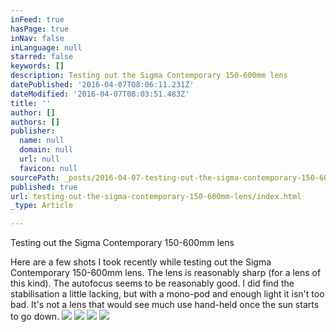 ```yaml
---
inFeed: true
hasPage: true
inNav: false
inLanguage: null
starred: false
keywords: []
description: Testing out the Sigma Contemporary 150-600mm lens
datePublished: '2016-04-07T08:06:11.231Z'
dateModified: '2016-04-07T08:03:51.483Z'
title: ''
author: []
authors: []
publisher:
  name: null
  domain: null
  url: null
  favicon: null
sourcePath: _posts/2016-04-07-testing-out-the-sigma-contemporary-150-600mm-lens.md
published: true
url: testing-out-the-sigma-contemporary-150-600mm-lens/index.html
_type: Article

---
```

Testing out the Sigma Contemporary 150-600mm lens

Here are a few shots I took recently while testing out the Sigma Contemporary 150-600mm lens. The lens is reasonably sharp (for a lens of this kind). The autofocus seems to be reasonably good. I did find the stabilisation a little lacking, but with a mono-pod and enough light it isn't too bad. It's not a lens that would see much use hand-held once the sun starts to go down.
![](https://the-grid-user-content.s3-us-west-2.amazonaws.com/79ed32e2-c9f5-4161-ac03-eb1a4bfdb786.jpg)
![](https://the-grid-user-content.s3-us-west-2.amazonaws.com/08637cab-4aaf-4f9d-844b-3dfb629d6cf1.jpg)
![](https://the-grid-user-content.s3-us-west-2.amazonaws.com/99992808-ba1f-4d39-a29c-f4b02027468c.jpg)
![](https://the-grid-user-content.s3-us-west-2.amazonaws.com/ecf29677-9b1f-4e3d-97d4-7171725eeff8.jpg)